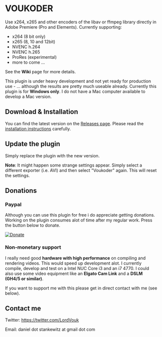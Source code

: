 # VOUKODER
Use x264, x265 and other encoders of the libav or ffmpeg library directly in Adobe Premiere (Pro and Elements). Currently supporting:
- x264 (8 bit only)
- x265 (8, 10 and 12bit)
- NVENC h.264
- NVENC h.265
- ProRes (experimental)
- more to come ...

See the **Wiki** page for more details.

This plugin is under heavy development and not yet ready for production use - ... although the results are pretty much useable already.
Currently this plugin is for **Windows only**. I do not have a Mac computer available to develop a Mac version.

## Download & Installation
You can find the latest version on the [Releases page](https://github.com/Vouk/voukoder/releases). Please read the [installation instructions](https://github.com/Vouk/voukoder/wiki/Installation) carefully.

## Update the plugin
Simply replace the plugin with the new version.

**Note**: It might happen some strange settings appear. Simply select a different exporter (i.e. AVI) and then select "Voukoder" again. This will reset the settings.

## Donations
### Paypal
Although you can use this plugin for free i do appreciate getting donations. Working on the plugin consumes alot of time after my regular work. Press the button below to donate.

[![Donate](https://www.paypalobjects.com/en_US/i/btn/btn_donate_LG.gif)](https://www.paypal.com/cgi-bin/webscr?cmd=_s-xclick&hosted_button_id=A997BF8PGLGR8)

### Non-monetary support
I really need good **hardware with high performance** on compiling and rendering videos. This would speed up development alot. I currently compile, develop and test on a Intel NUC Core i3 and an i7 4770. I could also use some video equipment like an **Elgato Cam Link** and a **DSLM (GH4/5 or similar)**. 

If you want to support me with this please get in direct contact with me (see below).

## Contact me ##
Twitter: https://twitter.com/LordVouk

Email: daniel dot stankewitz at gmail dot com
